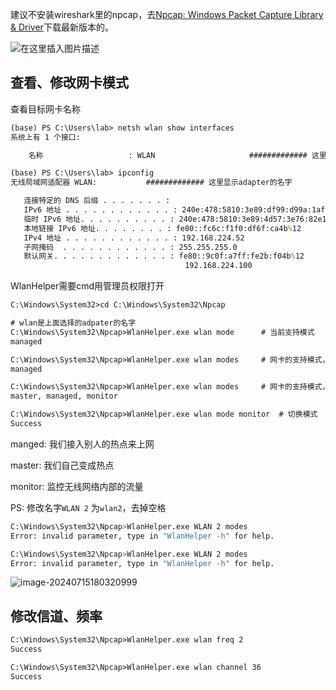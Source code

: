 

建议不安装wireshark里的npcap，去[Npcap: Windows Packet Capture Library & Driver](https://npcap.com/#download)下载最新版本的。



![在这里插入图片描述](https://cdn.jsdelivr.net/gh/sword4869/pic1@main/images/202407130909615.png)

## 查看、修改网卡模式

查看目标网卡名称

```cmd
(base) PS C:\Users\lab> netsh wlan show interfaces
系统上有 1 个接口:

    名称                   : WLAN						############# 这里显示adapter的名字

(base) PS C:\Users\lab> ipconfig
无线局域网适配器 WLAN:			 ############# 这里显示adapter的名字

   连接特定的 DNS 后缀 . . . . . . . :
   IPv6 地址 . . . . . . . . . . . . : 240e:478:5810:3e89:df99:d99a:1afc:d50b
   临时 IPv6 地址. . . . . . . . . . : 240e:478:5810:3e89:4d57:3e76:82e1:e6d1
   本地链接 IPv6 地址. . . . . . . . : fe80::fc6c:f1f0:df6f:ca4b%12
   IPv4 地址 . . . . . . . . . . . . : 192.168.224.52
   子网掩码  . . . . . . . . . . . . : 255.255.255.0
   默认网关. . . . . . . . . . . . . : fe80::9c0f:a7ff:fe2b:f04b%12
                                       192.168.224.100
```

WlanHelper需要cmd用管理员权限打开

```cmd
C:\Windows\System32>cd C:\Windows\System32\Npcap

# wlan是上面选择的adpater的名字
C:\Windows\System32\Npcap>WlanHelper.exe wlan mode		# 当前支持模式
managed

C:\Windows\System32\Npcap>WlanHelper.exe wlan modes		# 网卡的支持模式，这样就是不支持ap、monitor
managed

C:\Windows\System32\Npcap>WlanHelper.exe wlan modes		# 网卡的支持模式，支持ap、monitor
master, managed, monitor

C:\Windows\System32\Npcap>WlanHelper.exe wlan mode monitor	# 切换模式
Success
```

manged: 我们接入别人的热点来上网

master: 我们自己变成热点

monitor: 监控无线网络内部的流量



PS: 修改名字`WLAN 2` 为`wlan2`，去掉空格

```bash
C:\Windows\System32\Npcap>WlanHelper.exe WLAN 2 modes
Error: invalid parameter, type in "WlanHelper -h" for help.

C:\Windows\System32\Npcap>WlanHelper.exe WLAN 2 modes
Error: invalid parameter, type in "WlanHelper -h" for help.
```

![image-20240715180320999](https://cdn.jsdelivr.net/gh/sword4869/pic1@main/images/202407151803082.png)

## 修改信道、频率

```cmd
C:\Windows\System32\Npcap>WlanHelper.exe wlan freq 2
Success

C:\Windows\System32\Npcap>WlanHelper.exe wlan channel 36
Success
```

